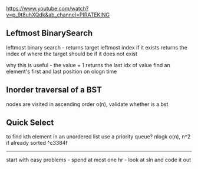https://www.youtube.com/watch?v=p_9t8uhXQdk&ab_channel=PIRATEKING

## Leftmost BinarySearch
leftmost binary search - returns target leftmost index if it exists
returns the index of where the target should be if it does not exist

why this is useful - the value + 1 returns the last idx of value
	find an element's first and last position on ologn time

## Inorder traversal of a BST
nodes are visited in ascending order o(n), validate whether is a bst

## Quick Select
to find kth element in an unordered list
use a priority queue? nlogk
o(n), n^2 if already sorted ^c3384f

-----
start with easy problems - spend at most one hr - look at sln and code it out
